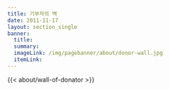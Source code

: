 ```yaml
---
title: 기부자의 벽
date: 2011-11-17
layout: section_single
banner:
  title:
  summary:
  imageLink: /img/pagebanner/about/donor-wall.jpg
  itemLink:
---
```


{{< about/wall-of-donator >}}